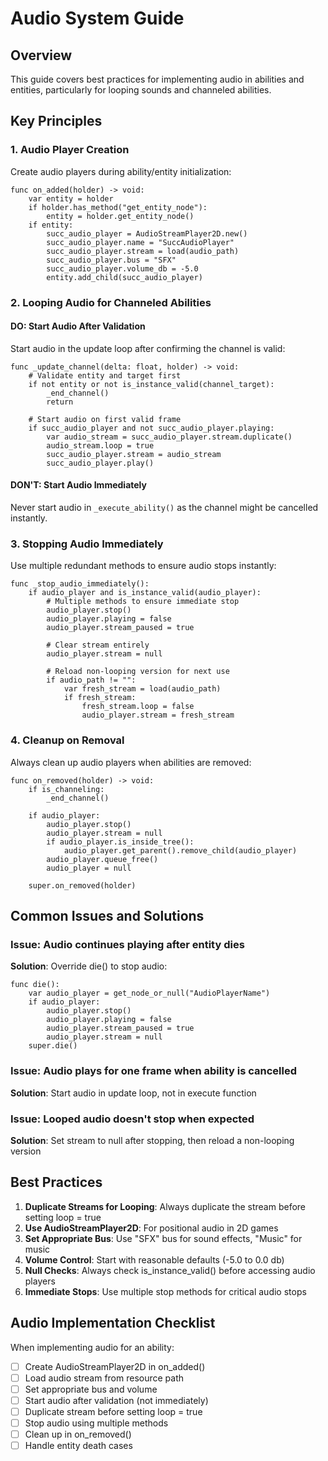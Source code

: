 # Audio System Guide

## Overview
This guide covers best practices for implementing audio in abilities and entities, particularly for looping sounds and channeled abilities.

## Key Principles

### 1. Audio Player Creation
Create audio players during ability/entity initialization:
```gdscript
func on_added(holder) -> void:
    var entity = holder
    if holder.has_method("get_entity_node"):
        entity = holder.get_entity_node()
    if entity:
        succ_audio_player = AudioStreamPlayer2D.new()
        succ_audio_player.name = "SuccAudioPlayer"
        succ_audio_player.stream = load(audio_path)
        succ_audio_player.bus = "SFX"
        succ_audio_player.volume_db = -5.0
        entity.add_child(succ_audio_player)
```

### 2. Looping Audio for Channeled Abilities

#### DO: Start Audio After Validation
Start audio in the update loop after confirming the channel is valid:
```gdscript
func _update_channel(delta: float, holder) -> void:
    # Validate entity and target first
    if not entity or not is_instance_valid(channel_target):
        _end_channel()
        return
    
    # Start audio on first valid frame
    if succ_audio_player and not succ_audio_player.playing:
        var audio_stream = succ_audio_player.stream.duplicate()
        audio_stream.loop = true
        succ_audio_player.stream = audio_stream
        succ_audio_player.play()
```

#### DON'T: Start Audio Immediately
Never start audio in `_execute_ability()` as the channel might be cancelled instantly.

### 3. Stopping Audio Immediately

Use multiple redundant methods to ensure audio stops instantly:
```gdscript
func _stop_audio_immediately():
    if audio_player and is_instance_valid(audio_player):
        # Multiple methods to ensure immediate stop
        audio_player.stop()
        audio_player.playing = false
        audio_player.stream_paused = true
        
        # Clear stream entirely
        audio_player.stream = null
        
        # Reload non-looping version for next use
        if audio_path != "":
            var fresh_stream = load(audio_path)
            if fresh_stream:
                fresh_stream.loop = false
                audio_player.stream = fresh_stream
```

### 4. Cleanup on Removal
Always clean up audio players when abilities are removed:
```gdscript
func on_removed(holder) -> void:
    if is_channeling:
        _end_channel()
    
    if audio_player:
        audio_player.stop()
        audio_player.stream = null
        if audio_player.is_inside_tree():
            audio_player.get_parent().remove_child(audio_player)
        audio_player.queue_free()
        audio_player = null
    
    super.on_removed(holder)
```

## Common Issues and Solutions

### Issue: Audio continues playing after entity dies
**Solution**: Override die() to stop audio:
```gdscript
func die():
    var audio_player = get_node_or_null("AudioPlayerName")
    if audio_player:
        audio_player.stop()
        audio_player.playing = false
        audio_player.stream_paused = true
        audio_player.stream = null
    super.die()
```

### Issue: Audio plays for one frame when ability is cancelled
**Solution**: Start audio in update loop, not in execute function

### Issue: Looped audio doesn't stop when expected
**Solution**: Set stream to null after stopping, then reload a non-looping version

## Best Practices

1. **Duplicate Streams for Looping**: Always duplicate the stream before setting loop = true
2. **Use AudioStreamPlayer2D**: For positional audio in 2D games
3. **Set Appropriate Bus**: Use "SFX" bus for sound effects, "Music" for music
4. **Volume Control**: Start with reasonable defaults (-5.0 to 0.0 db)
5. **Null Checks**: Always check is_instance_valid() before accessing audio players
6. **Immediate Stops**: Use multiple stop methods for critical audio stops

## Audio Implementation Checklist

When implementing audio for an ability:
- [ ] Create AudioStreamPlayer2D in on_added()
- [ ] Load audio stream from resource path
- [ ] Set appropriate bus and volume
- [ ] Start audio after validation (not immediately)
- [ ] Duplicate stream before setting loop = true
- [ ] Stop audio using multiple methods
- [ ] Clean up in on_removed()
- [ ] Handle entity death cases